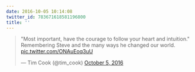 ```yaml
---
date: 2016-10-05 10:14:08
twitter_id: 783671618581196800
title: ''
---
```


<blockquote class="twitter-tweet"><p lang="en" dir="ltr">&quot;Most important, have the courage to follow your heart and intuition.&quot; Remembering Steve and the many ways he changed our world. <a href="https://t.co/ONAuEoq3uU">pic.twitter.com/ONAuEoq3uU</a></p>&mdash; Tim Cook (@tim_cook) <a href="https://twitter.com/tim_cook/status/783662822819401728?ref_src=twsrc%5Etfw">October 5, 2016</a></blockquote>
<script async src="https://platform.twitter.com/widgets.js" charset="utf-8"></script>
